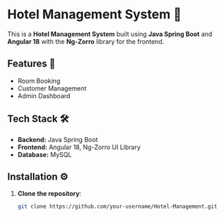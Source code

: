 # Hotel Management System 🏨

This is a **Hotel Management System** built using **Java Spring Boot** and **Angular 18** with the **Ng-Zorro** library for the frontend.

## Features 🚀
- Room Booking
- Customer Management
- Admin Dashboard

## Tech Stack 🛠
- **Backend:** Java Spring Boot
- **Frontend:** Angular 18, Ng-Zorro UI Library
- **Database:** MySQL

## Installation ⚙️
1. **Clone the repository**:
   ```bash
   git clone https://github.com/your-username/Hotel-Management.git
